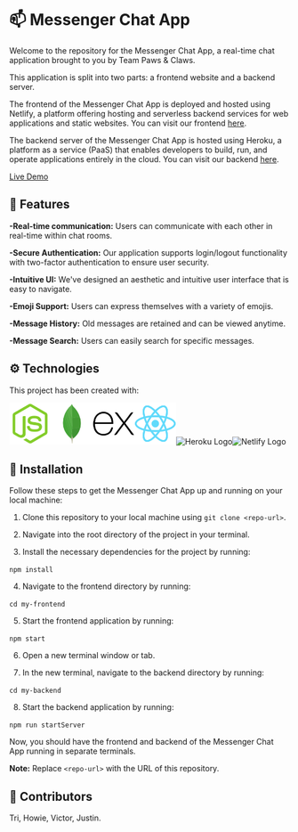 <h1 style="font-size:2em;">📫 Messenger Chat App</h1>

Welcome to the repository for the Messenger Chat App, a real-time chat application brought to you by Team Paws & Claws.

This application is split into two parts: a frontend website and a backend server.

The frontend of the Messenger Chat App is deployed and hosted using Netlify, a platform offering hosting and serverless backend services for web applications and static websites. You can visit our frontend [here](https://main--gilded-dango-efff41.netlify.app/).

The backend server of the Messenger Chat App is hosted using Heroku, a platform as a service (PaaS) that enables developers to build, run, and operate applications entirely in the cloud. You can visit our backend [here](https://tri-messenger-chat-app.herokuapp.com/).

[Live Demo](https://main--gilded-dango-efff41.netlify.app/)

## 🌟 Features

**-Real-time communication:** Users can communicate with each other in real-time within chat rooms.

**-Secure Authentication:** Our application supports login/logout functionality with two-factor authentication to ensure user security.

**-Intuitive UI:** We've designed an aesthetic and intuitive user interface that is easy to navigate.

**-Emoji Support:** Users can express themselves with a variety of emojis.

**-Message History:** Old messages are retained and can be viewed anytime.

**-Message Search:** Users can easily search for specific messages.


## ⚙️ Technologies 
This project has been created with:

<img src="https://raw.githubusercontent.com/devicons/devicon/master/icons/nodejs/nodejs-original.svg" alt="Node.js Logo" width="75" height="75"><img src="https://raw.githubusercontent.com/devicons/devicon/master/icons/mongodb/mongodb-original.svg" alt="MongoDB Logo" width="75" height="75"><img src="https://raw.githubusercontent.com/devicons/devicon/master/icons/express/express-original.svg" alt="Express.js Logo" width="75" height="75"><img src="https://raw.githubusercontent.com/devicons/devicon/master/icons/react/react-original.svg" alt="React Logo" width="75" height="75"><img src="https://www.vectorlogo.zone/logos/heroku/heroku-icon.svg" alt="Heroku Logo" width="75" height="75"><img src="https://avatars.githubusercontent.com/u/7892489?s=200&v=4" alt="Netlify Logo" width="75" height="75">

## 🚀 Installation

Follow these steps to get the Messenger Chat App up and running on your local machine:

1. Clone this repository to your local machine using `git clone <repo-url>`.

2. Navigate into the root directory of the project in your terminal.

3. Install the necessary dependencies for the project by running:

`npm install`

4. Navigate to the frontend directory by running:

`cd my-frontend`

5. Start the frontend application by running:

`npm start`

6. Open a new terminal window or tab.

7. In the new terminal, navigate to the backend directory by running:

`cd my-backend`

8. Start the backend application by running:

`npm run startServer`

Now, you should have the frontend and backend of the Messenger Chat App running in separate terminals.

**Note:** Replace `<repo-url>` with the URL of this repository.

## 👥 Contributors 
Tri, Howie, Victor, Justin.
